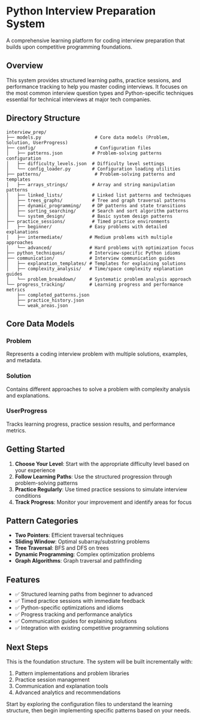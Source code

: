 # Python Interview Preparation System

A comprehensive learning platform for coding interview preparation that builds upon competitive programming foundations.

## Overview

This system provides structured learning paths, practice sessions, and performance tracking to help you master coding interviews. It focuses on the most common interview question types and Python-specific techniques essential for technical interviews at major tech companies.

## Directory Structure

```
interview_prep/
├── models.py                    # Core data models (Problem, Solution, UserProgress)
├── config/                      # Configuration files
│   ├── patterns.json           # Problem-solving patterns configuration
│   ├── difficulty_levels.json  # Difficulty level settings
│   └── config_loader.py        # Configuration loading utilities
├── patterns/                    # Problem-solving patterns and templates
│   ├── arrays_strings/         # Array and string manipulation patterns
│   ├── linked_lists/           # Linked list patterns and techniques
│   ├── trees_graphs/           # Tree and graph traversal patterns
│   ├── dynamic_programming/    # DP patterns and state transitions
│   ├── sorting_searching/      # Search and sort algorithm patterns
│   └── system_design/          # Basic system design patterns
├── practice_sessions/          # Timed practice environments
│   ├── beginner/              # Easy problems with detailed explanations
│   ├── intermediate/          # Medium problems with multiple approaches
│   └── advanced/              # Hard problems with optimization focus
├── python_techniques/         # Interview-specific Python idioms
├── communication/             # Interview communication guides
│   ├── explanation_templates/ # Templates for explaining solutions
│   ├── complexity_analysis/   # Time/space complexity explanation guides
│   └── problem_breakdown/     # Systematic problem analysis approach
└── progress_tracking/         # Learning progress and performance metrics
    ├── completed_patterns.json
    ├── practice_history.json
    └── weak_areas.json
```

## Core Data Models

### Problem
Represents a coding interview problem with multiple solutions, examples, and metadata.

### Solution
Contains different approaches to solve a problem with complexity analysis and explanations.

### UserProgress
Tracks learning progress, practice session results, and performance metrics.

## Getting Started

1. **Choose Your Level**: Start with the appropriate difficulty level based on your experience
2. **Follow Learning Paths**: Use the structured progression through problem-solving patterns
3. **Practice Regularly**: Use timed practice sessions to simulate interview conditions
4. **Track Progress**: Monitor your improvement and identify areas for focus

## Pattern Categories

- **Two Pointers**: Efficient traversal techniques
- **Sliding Window**: Optimal subarray/substring problems
- **Tree Traversal**: BFS and DFS on trees
- **Dynamic Programming**: Complex optimization problems
- **Graph Algorithms**: Graph traversal and pathfinding

## Features

- ✅ Structured learning paths from beginner to advanced
- ✅ Timed practice sessions with immediate feedback
- ✅ Python-specific optimizations and idioms
- ✅ Progress tracking and performance analytics
- ✅ Communication guides for explaining solutions
- ✅ Integration with existing competitive programming solutions

## Next Steps

This is the foundation structure. The system will be built incrementally with:
1. Pattern implementations and problem libraries
2. Practice session management
3. Communication and explanation tools
4. Advanced analytics and recommendations

Start by exploring the configuration files to understand the learning structure, then begin implementing specific patterns based on your needs.